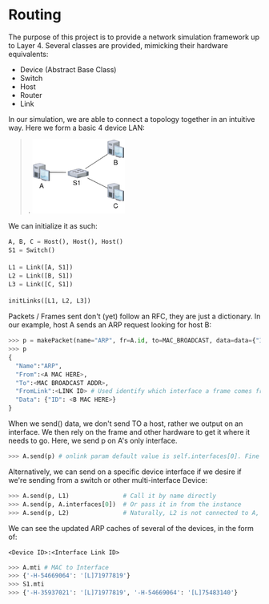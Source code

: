 # Routing

The purpose of this project is to provide a network simulation framework up to Layer 4. Several classes are provided, mimicking their hardware equivalents:
 - Device (Abstract Base Class)
 - Switch
 - Host
 - Router
 - Link

In our simulation, we are able to connect a topology together in an intuitive way. Here we form a basic 4 device LAN:

>. <img src="Images/ExDiagram.png" width="40%">

We can initialize it as such:

```python
A, B, C = Host(), Host(), Host()
S1 = Switch()

L1 = Link([A, S1])
L2 = Link([B, S1])
L3 = Link([C, S1])

initLinks([L1, L2, L3])
```

Packets / Frames sent don't (yet) follow an RFC, they are just a dictionary. In our example, host A sends an ARP request looking for host B:
```python
>>> p = makePacket(name="ARP", fr=A.id, to=MAC_BROADCAST, data=data={"ID":B.id})
>>> p
{
  "Name":"ARP",
  "From":<A MAC HERE>,
  "To":<MAC BROADCAST ADDR>,
  "FromLink":<LINK ID> # Used identify which interface a frame comes from, in lieu of an actual hardware port
  "Data": {"ID": <B MAC HERE>}
}
```

When we send() data, we don't send TO a host, rather we output on an interface. We then rely on the frame and other hardware to get it where it needs to go. Here, we send p on A's only interface.

```python
>>> A.send(p) # onlink param default value is self.interfaces[0]. Fine for a host with only one interface
```

Alternatively, we can send on a specific device interface if we desire if we're sending from a switch or other multi-interface Device:

```python
>>> A.send(p, L1)               # Call it by name directly
>>> A.send(p, A.interfaces[0])  # Or pass it in from the instance
>>> A.send(p, L2)               # Naturally, L2 is not connected to A, so this is undefined behavior
```

We can see the updated ARP caches of several of the devices, in the form of:
```
<Device ID>:<Interface Link ID>
```
```python
>>> A.mti # MAC to Interface
>>> {'-H-54669064': '[L]71977819'}
>>> S1.mti
>>> {'-H-35937021': '[L]71977819', '-H-54669064': '[L]75483140'}
```
